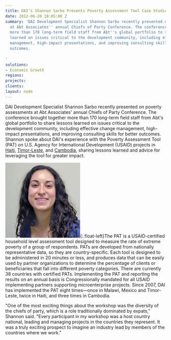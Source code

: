 ```yaml
---
title: DAI’s Shannon Sarbo Presents Poverty Assessment Tool Case Studies
date: 2012-06-20 18:05:00 Z
summary: 'DAI Development Specialist Shannon Sarbo recently presented on poverty assessments
  at Abt Associates'' annual Chiefs of Party Conference. The conference brought together
  more than 170 long-term field staff from Abt''s global portfolio to share lessons
  learned on issues critical to the development community, including effective change
  management, high-impact presentations, and improving consulting skills for better
  outcomes.

'
solutions:
- Economic Growth
regions: 
projects: 
clients: 
layout: node
---
```


DAI Development Specialist Shannon Sarbo recently presented on poverty assessments at Abt Associates' annual Chiefs of Party Conference. The conference brought together more than 170 long-term field staff from Abt's global portfolio to share lessons learned on issues critical to the development community, including effective change management, high-impact presentations, and improving consulting skills for better outcomes. Shannon spoke about DAI's experience with the Poverty Assessment Tool (PAT) on U.S. Agency for International Development (USAID) projects in [Haiti][1], [Timor-Leste][2], and [Cambodia][3], sharing lessons learned and advice for leveraging the tool for greater impact.

![ ][4]{:.float-left}The PAT is a USAID-certified household level assessment tool designed to measure the rate of extreme poverty of a group of respondents. PATs are developed from nationally representative data, so they are country-specific. Each tool is designed to be administered in 20 minutes or less, and produces data that can be easily used by partner organizations to determine the percentage of clients or beneficiaries that fall into different poverty categories. There are currently 38 countries with certified PATs. Implementing the PAT and reporting the results on an annual basis is Congressionally mandated for all USAID implementing partners supporting microenterprise projects. Since 2007, DAI has implemented the PAT eight times—once in Malawi, Mexico and Timor-Leste, twice in Haiti, and three times in Cambodia.

"One of the most exciting things about the workshop was the diversity of the chiefs of party, which is a role traditionally dominated by expats," Shannon said. "Every participant in my workshop was a host country national, leading and managing projects in the countries they represent. It was a truly exciting prospect to imagine an industry lead by members of the countries where we work."

[1]: /our-work/projects/haiti-support-haiti-microfinance-small-and-medium-enterprises-sector-haiti-msme
[2]: /our-work/projects/timor-leste-developing-agricultural-communitiesdesenvolve-agricultura-comunitaria
[3]: /our-work/projects/cambodia-micro-small-and-medium-enterprises-strengthening-2-project-msme-1-and-2
[4]: /assets/images/news/Sarbo.jpg
